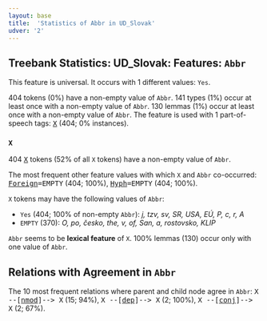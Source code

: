 ```yaml
---
layout: base
title:  'Statistics of Abbr in UD_Slovak'
udver: '2'
---
```


## Treebank Statistics: UD_Slovak: Features: `Abbr`

This feature is universal.
It occurs with 1 different values: `Yes`.

404 tokens (0%) have a non-empty value of `Abbr`.
141 types (1%) occur at least once with a non-empty value of `Abbr`.
130 lemmas (1%) occur at least once with a non-empty value of `Abbr`.
The feature is used with 1 part-of-speech tags: <tt><a href="sk-pos-X.html">X</a></tt> (404; 0% instances).

### `X`

404 <tt><a href="sk-pos-X.html">X</a></tt> tokens (52% of all `X` tokens) have a non-empty value of `Abbr`.

The most frequent other feature values with which `X` and `Abbr` co-occurred: <tt><a href="sk-feat-Foreign.html">Foreign</a></tt><tt>=EMPTY</tt> (404; 100%), <tt><a href="sk-feat-Hyph.html">Hyph</a></tt><tt>=EMPTY</tt> (404; 100%).

`X` tokens may have the following values of `Abbr`:

* `Yes` (404; 100% of non-empty `Abbr`): <em>j, tzv, sv, SR, USA, EÚ, P, c, r, A</em>
* `EMPTY` (370): <em>O, po, česko, the, v, of, San, a, rostovsko, KLIP</em>

`Abbr` seems to be **lexical feature** of `X`. 100% lemmas (130) occur only with one value of `Abbr`.

## Relations with Agreement in `Abbr`

The 10 most frequent relations where parent and child node agree in `Abbr`:
<tt>X --[<tt><a href="sk-dep-nmod.html">nmod</a></tt>]--> X</tt> (15; 94%),
<tt>X --[<tt><a href="sk-dep-dep.html">dep</a></tt>]--> X</tt> (2; 100%),
<tt>X --[<tt><a href="sk-dep-conj.html">conj</a></tt>]--> X</tt> (2; 67%).

